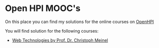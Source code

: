 # Open HPI MOOC's

On this place you can find my solutions for the online courses on [OpenHPI](https://open.hpi.de)
 
 
You will find solution for the following courses:
* [Web Technologies by Prof. Dr. Christoph Meinel](https://open.hpi.de/courses/webtech2015)
